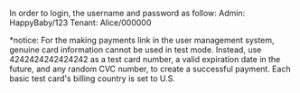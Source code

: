 In order to login, the username and password as follow:
Admin: HappyBaby/123
Tenant: Alice/000000
<br>

*notice: For the making payments link in the user management system, genuine card information cannot be used in test mode. Instead, use 4242424242424242 as a test card number, a valid expiration date in the future, and any random CVC number, to create a successful payment. Each basic test card's billing country is set to U.S.
